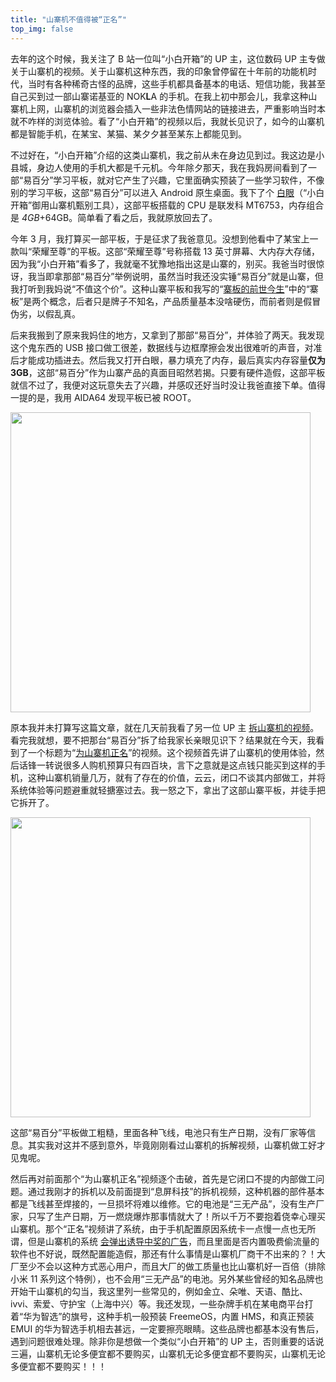 ```yaml
---
title: "山寨机不值得被“正名”"
top_img: false
---
```


去年的这个时候，我关注了 B 站一位叫“小白开箱”的 UP 主，这位数码 UP 主专做关于山寨机的视频。关于山寨机这种东西，我的印象曾停留在十年前的功能机时代，当时有各种稀奇古怪的品牌，这些手机都具备基本的电话、短信功能，我甚至自己买到过一部山寨诺基亚的 NOK**L**A 的手机。在我上初中那会儿，我拿这种山寨机上网，山寨机的浏览器会插入一些非法色情网站的链接进去，严重影响当时本就不咋样的浏览体验。看了“小白开箱”的视频以后，我就长见识了，如今的山寨机都是智能手机，在某宝、某猫、某夕夕甚至某东上都能见到。

不过好在，“小白开箱”介绍的这类山寨机，我之前从未在身边见到过。我这边是小县城，身边人使用的手机大都是千元机。今年除夕那天，我在我妈房间看到了一部“易百分”学习平板，就对它产生了兴趣，它里面确实预装了一些学习软件，不像别的学习平板，这部“易百分”可以进入 Android 原生桌面。我下了个 [白眼](https://epcdiy.org)（“小白开箱”御用山寨机甄别工具），这部平板搭载的 CPU 是联发科 MT6753，内存组合是 *4GB*+64GB。简单看了看之后，我就原放回去了。

今年 3 月，我打算买一部平板，于是征求了我爸意见。没想到他看中了某宝上一款叫“荣耀至尊”的平板。这部“荣耀至尊”号称搭载 13 英寸屏幕、大内存大存储，因为我“小白开箱”看多了，我就毫不犹豫地指出这是山寨的，别买。我爸当时很惊讶，我当即拿那部“易百分”举例说明，虽然当时我还没实锤“易百分”就是山寨，但我打听到我妈说“不值这个价”。这种山寨平板和我写的“[寨板的前世今生](https://kevinh.wang/history-of-cheap-tablets/)”中的“寨板”是两个概念，后者只是牌子不知名，产品质量基本没啥硬伤，而前者则是假冒伪劣，以假乱真。

后来我搬到了原来我妈住的地方，又拿到了那部“易百分”，并体验了两天。我发现这个鬼东西的 USB 接口做工很差，数据线与边框摩擦会发出很难听的声音，对准后才能成功插进去。然后我又打开白眼，暴力填充了内存，最后真实内存容量**仅为 3GB**，这部“易百分”作为山寨产品的真面目昭然若揭。只要有硬件造假，这部平板就信不过了，我便对这玩意失去了兴趣，并感叹还好当时没让我爸直接下单。值得一提的是，我用 AIDA64 发现平板已被 ROOT。

<img width="480" src="/img/in-post/byakugan-ram.webp" />

原本我并未打算写这篇文章，就在几天前我看了另一位 UP 主 [拆山寨机的视频](https://www.bilibili.com/video/BV1dP411n7Ng)。看完我就想，要不把那台“易百分”拆了给我家长亲眼见识下？结果就在今天，我看到了一个标题为“[为山寨机正名](https://www.bilibili.com/video/BV13d4y1d72m)”的视频。这个视频首先讲了山寨机的使用体验，然后话锋一转说很多人购机预算只有四百块，言下之意就是这点钱只能买到这样的手机，这种山寨机销量几万，就有了存在的价值，云云，闭口不谈其内部做工，并将系统体验等问题避重就轻搪塞过去。我一怒之下，拿出了这部山寨平板，并徒手把它拆开了。

<img width="480" src="/img/in-post/yibaifen.webp" />

这部“易百分”平板做工粗糙，里面各种飞线，电池只有生产日期，没有厂家等信息。其实我对这并不感到意外，毕竟刚刚看过山寨机的拆解视频，山寨机做工好才见鬼呢。

然后再对前面那个“为山寨机正名”视频逐个击破，首先是它闭口不提的内部做工问题。通过我刚才的拆机以及前面提到“息屏科技”的拆机视频，这种机器的部件基本都是飞线甚至焊接的，一旦损坏将难以维修。它的电池是“三无产品”，没有生产厂家，只写了生产日期，万一燃烧爆炸那事情就大了！所以千万不要抱着侥幸心理买山寨机。那个“正名”视频讲了系统，由于手机配置原因系统卡一点慢一点也无所谓，但是山寨机的系统 [会弹出诱导中奖的广告](https://www.bilibili.com/video/BV1Yy4y1z7xv)，而且里面是否内置吸费偷流量的软件也不好说，既然配置能造假，那还有什么事情是山寨机厂商干不出来的？！大厂至少不会以这种方式恶心用户，而且大厂的做工质量也比山寨机好一百倍（排除小米 11 系列这个特例），也不会用“三无产品”的电池。另外某些曾经的知名品牌也开始干山寨机的勾当，我这里列一些常见的，例如金立、朵唯、天语、酷比、ivvi、索爱、守护宝（上海中兴）等。我还发现，一些杂牌手机在某电商平台打着“华为智选”的旗号，这种手机一般预装 FreemeOS，内置 HMS，和真正预装 EMUI 的华为智选手机相去甚远，一定要擦亮眼睛。这些品牌也都基本没有售后，遇到问题很难处理。除非你是想做一个类似“小白开箱”的 UP 主，否则重要的话说三遍，山寨机无论多便宜都不要购买，山寨机无论多便宜都不要购买，山寨机无论多便宜都不要购买！！！